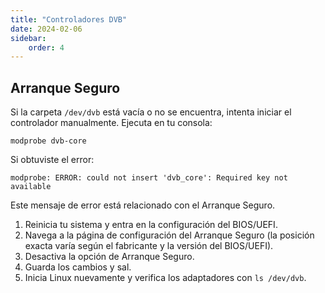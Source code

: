```yaml
---
title: "Controladores DVB"
date: 2024-02-06
sidebar:
    order: 4
---
```


## Arranque Seguro

Si la carpeta `/dev/dvb` está vacía o no se encuentra, intenta iniciar el controlador manualmente. Ejecuta en tu consola:

```
modprobe dvb-core
```

Si obtuviste el error:

```
modprobe: ERROR: could not insert 'dvb_core': Required key not available
```

Este mensaje de error está relacionado con el Arranque Seguro.

1. Reinicia tu sistema y entra en la configuración del BIOS/UEFI.
2. Navega a la página de configuración del Arranque Seguro (la posición exacta varía según el fabricante y la versión del BIOS/UEFI).
3. Desactiva la opción de Arranque Seguro.
4. Guarda los cambios y sal.
5. Inicia Linux nuevamente y verifica los adaptadores con `ls /dev/dvb`.
